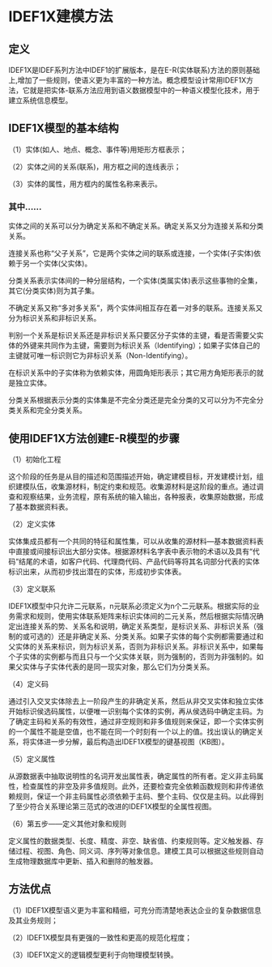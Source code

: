 # IDEF1X建模方法

## 定义

IDEF1X是IDEF系列方法中IDEF1的扩展版本，是在E-R(实体联系)方法的原则基础上,增加了一些规则，使语义更为丰富的一种方法。概念模型设计常用IDEF1X方法，它就是把实体-联系方法应用到语义数据模型中的一种语义模型化技术，用于建立系统信息模型。

## IDEF1X模型的基本结构

（1）实体(如人、地点、概念、事件等)用矩形方框表示；

（2）实体之间的关系(联系)，用方框之间的连线表示；

（3）实体的属性，用方框内的属性名称来表示。

 ### 其中......
 
  实体之间的关系可以分为确定关系和不确定关系。确定关系又分为连接关系和分类关系。

  连接关系也称“父子关系”，它是两个实体之间的联系或连接，一个实体(子实体)依赖于另一个实体(父实体)。

  分类关系表示实体间的一种分层结构，一个实体(类属实体)表示这些事物的全集，其它(分类实体)则为其子集。

  不确定关系又称“多对多关系”，两个实体间相互存在着一对多的联系。连接关系又分为标识关系和非标识关系。
    
  判别一个关系是标识关系还是非标识关系只要区分子实体的主键，看是否需要父实体的外键来共同作为主键，需要则为标识关系（Identifying）；如果子实体自己的主键就可唯一标识则它为非标识关系（Non-Identifying）。
  
  在标识关系中的子实体称为依赖实体，用圆角矩形表示；其它用方角矩形表示的就是独立实体。
  
  分类关系根据表示分类的实体集是不完全分类还是完全分类的又可以分为不完全分类关系和完全分类关系。
  
## 使用IDEF1X方法创建E-R模型的步骤

（1）初始化工程

 这个阶段的任务是从目的描述和范围描述开始，确定建模目标，开发建模计划，组织建模队伍，收集源材料，制定约束和规范。收集源材料是这阶段的重点。通过调查和观察结果，业务流程，原有系统的输入输出，各种报表，收集原始数据，形成了基本数据资料表。

（2）定义实体

 实体集成员都有一个共同的特征和属性集，可以从收集的源材料—基本数据资料表中直接或间接标识出大部分实体。根据源材料名字表中表示物的术语以及具有“代码”结尾的术语，如客户代码、代理商代码、产品代码等将其名词部分代表的实体标识出来，从而初步找出潜在的实体，形成初步实体表。

（3）定义联系

 IDEF1X模型中只允许二元联系，n元联系必须定义为n个二元联系。根据实际的业务需求和规则，使用实体联系矩阵来标识实体间的二元关系，然后根据实际情况确定出连接关系的势、关系名和说明，确定关系类型，是标识关系、非标识关系（强制的或可选的）还是非确定关系、分类关系。如果子实体的每个实例都需要通过和父实体的关系来标识，则为标识关系，否则为非标识关系。非标识关系中，如果每个子实体的实例都与而且只与一个父实体关联，则为强制的，否则为非强制的。如果父实体与子实体代表的是同一现实对象，那么它们为分类关系。

（4）定义码

 通过引入交叉实体除去上一阶段产生的非确定关系，然后从非交叉实体和独立实体开始标识侯选码属性，以便唯一识别每个实体的实例，再从侯选码中确定主码。为了确定主码和关系的有效性，通过非空规则和非多值规则来保证，即一个实体实例的一个属性不能是空值，也不能在同一个时刻有一个以上的值。找出误认的确定关系，将实体进一步分解，最后构造出IDEF1X模型的键基视图（KB图）。

（5）定义属性

 从源数据表中抽取说明性的名词开发出属性表，确定属性的所有者。定义非主码属性，检查属性的非空及非多值规则。此外，还要检查完全依赖函数规则和非传递依赖规则，保证一个非主码属性必须依赖于主码、整个主码、仅仅是主码。以此得到了至少符合关系理论第三范式的改进的IDEF1X模型的全属性视图。

（6）第五步——定义其他对象和规则
    
 定义属性的数据类型、长度、精度、非空、缺省值、约束规则等。定义触发器、存储过程、视图、角色、同义词、序列等对象信息。建模工具可以根据这些规则自动生成物理数据库中更新、插入和删除的触发器。

## 方法优点

（1）IDEF1X模型语义更为丰富和精细，可充分而清楚地表达企业的复杂数据信息及其业务规则；

（2）IDEF1X模型具有更强的一致性和更高的规范化程度；

（3）IDEF1X定义的逻辑模型更利于向物理模型转换。
